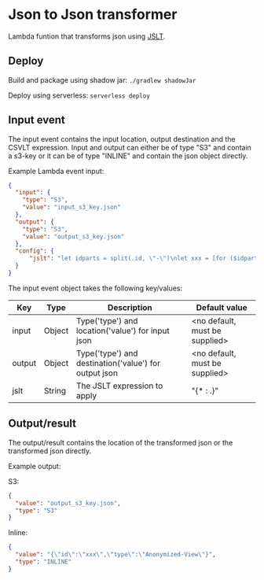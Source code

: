 Json to Json transformer
========================

Lambda funtion that transforms json using [JSLT](https://github.com/schibsted/jslt).

## Deploy

Build and package using shadow jar: `./gradlew shadowJar`

Deploy using serverless: `serverless deploy`

## Input event

The input event contains the input location, output destination and the CSVLT expression. Input and output can either be of type "S3" and contain a s3-key or it can be of type "INLINE" and contain the json object directly.

Example Lambda event input:

```json
{
  "input": {
    "type": "S3",
    "value": "input_s3_key.json"
  },
  "output": {
    "type": "S3",
    "value": "output_s3_key.json"
  },
  "config": {
      "jslt": "let idparts = split(.id, \"-\")\nlet xxx = [for ($idparts) \"x\" * size(.)]\n\n{\n  \"id\" : join($xxx, \"-\"),\n  \"type\" : \"Anonymized-View\",\n  * : .\n}\n"
  }
}
```

The input event object takes the following key/values:

| Key               | Type      | Description                                             | Default value                     |
| ----------------- | --------- | -------------------------------------------------       | --------------------------------- |
| input             | Object    | Type('type') and location('value') for input json       | <no default, must be supplied>    |
| output            | Object    | Type('type') and destination('value') for output json   | <no default, must be supplied>    |
| jslt              | String    | The JSLT expression to apply                            | "{* : .}"                         |


## Output/result

The output/result contains the location of the transformed json or the transformed json directly.

Example output:

S3:
```json
{
  "value": "output_s3_key.json",
  "type": "S3"
}
```
Inline:
```json
{
  "value": "{\"id\":\"xxx\",\"type\":\"Anonymized-View\"}",
  "type": "INLINE"
}
```
